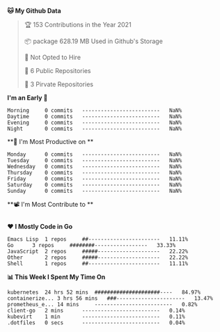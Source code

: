 <!--START_SECTION:waka-->
**🐱 My Github Data**
> 🏆 153 Contributions in the Year 2021
 >
> 📦 package 628.19 MB Used in Github's Storage
 >
> 🚫 Not Opted to Hire
 >
> 🚪 6 Public Repositories
 >
> 🔑 3 Pirvate Repositories
 >

**I'm an Early 🐤** 
```text
Morning		0 commits	-------------------------	NaN%
Daytime		0 commits	-------------------------	NaN%
Evening		0 commits	-------------------------	NaN%
Night		0 commits	-------------------------	NaN%
```

**📅 I'm Most Productive on **
```text
Monday		0 commits	-------------------------	NaN%
Tuesday		0 commits	-------------------------	NaN%
Wednesday	0 commits	-------------------------	NaN%
Thursday	0 commits	-------------------------	NaN%
Friday		0 commits	-------------------------	NaN%
Saturday	0 commits	-------------------------	NaN%
Sunday		0 commits	-------------------------	NaN%
```

**📽 I'm Most Contribute to **
```text
```


**❤ I Mostly Code in Go**

```text
Emacs Lisp	1 repos		##-----------------------	11.11%
Go		3 repos		########-----------------	33.33%
JavaScript	2 repos		#####--------------------	22.22%
Other		2 repos		#####--------------------	22.22%
Shell		1 repos		##-----------------------	11.11%
```

**📊 This Week I Spent My Time On**
```text
kubernetes	24 hrs 52 mins	#####################----	84.97%
containerize...	3 hrs 56 mins	###----------------------	13.47%
prometheus_e...	14 mins		-------------------------	0.82%
client-go	2 mins		-------------------------	0.14%
kubevirt	1 min		-------------------------	0.11%
.dotfiles	0 secs		-------------------------	0.04%
```

<!--END_SECTION:waka-->
